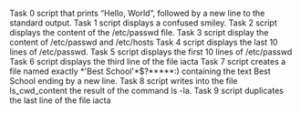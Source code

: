 Task 0 script that prints “Hello, World”, followed by a new line to the standard output.
Task 1 script  displays a confused smiley.
Task 2 script displays the content of the /etc/passwd file.
Task 3 script display the content of /etc/passwd and /etc/hosts
Task 4 script displays the last 10 lines of /etc/passwd.
Task 5 script displays the first 10 lines of /etc/passwd
Task 6 script  displays the third line of the file iacta
Task 7 script creates a file named exactly \*\'Best School\'\*$\?\*\*\*\*\*:) containing the text Best School ending by a new line.
Task 8 script writes into the file ls_cwd_content the result of the command ls -la. 
Task 9 script duplicates the last line of the file iacta
